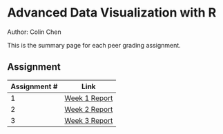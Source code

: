 # Advanced Data Visualization with R

Author: Colin Chen </br>

This is the summary page for each peer grading assignment.</br>

## Assignment
Assignment # | Link 
--- | --- 
1 | [Week 1 Report]()
2 | [Week 2 Report]()
3 | [Week 3 Report]()
</br>
